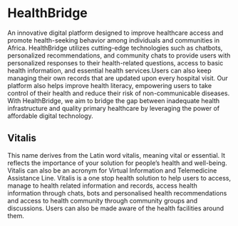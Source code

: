 
# HealthBridge
An innovative digital platform designed to improve healthcare access and promote health-seeking behavior among individuals and communities in Africa. HealthBridge utilizes cutting-edge technologies such as chatbots, personalized recommendations, and community chats to provide users with personalized responses to their health-related questions, access to basic health information, and essential health services.Users can also  keep managing their own records that are updated upon every hospital visit.  Our platform also helps improve health literacy, empowering users to take control of their health and reduce their risk of non-communicable diseases. With HealthBridge, we aim to bridge the gap between inadequate health infrastructure and quality primary healthcare by leveraging the power of affordable digital technology.

## Vitalis
This name derives from the Latin word vitalis, meaning vital or essential. It reflects the importance of your solution for people’s health and well-being. Vitalis can also be an acronym for Virtual Information and Telemedicine Assistance Line.
Vitalis is a one stop health solution to help users to access, manage to health related information and records, access health information through chats, bots and personalised health recommendations and access to health community through community groups and discussions.
Users can also be made aware of the health facilities around them.
